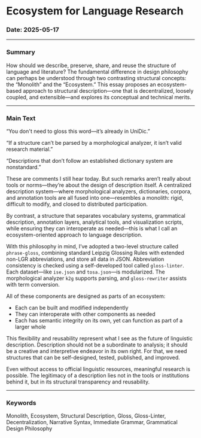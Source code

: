 # Ecosystem for Language Research

### Date: 2025-05-17

---

### Summary

How should we describe, preserve, share, and reuse the structure of language and literature? The fundamental difference in design philosophy can perhaps be understood through two contrasting structural concepts: the “Monolith” and the “Ecosystem.” This essay proposes an ecosystem-based approach to structural description—one that is decentralized, loosely coupled, and extensible—and explores its conceptual and technical merits.

---

### Main Text

“You don't need to gloss this word—it’s already in UniDic.”

“If a structure can’t be parsed by a morphological analyzer, it isn’t valid research material.”

“Descriptions that don’t follow an established dictionary system are nonstandard.”

These are comments I still hear today. But such remarks aren’t really about tools or norms—they’re about the design of description itself. A centralized description system—where morphological analyzers, dictionaries, corpora, and annotation tools are all fused into one—resembles a monolith: rigid, difficult to modify, and closed to distributed participation.

By contrast, a structure that separates vocabulary systems, grammatical description, annotation layers, analytical tools, and visualization scripts, while ensuring they can interoperate as needed—this is what I call an ecosystem-oriented approach to language description.

With this philosophy in mind, I’ve adopted a two-level structure called `phrase-gloss`, combining standard Leipzig Glossing Rules with extended non-LGR abbreviations, and store all data in JSON. Abbreviation consistency is checked using a self-developed tool called `gloss-linter`. Each dataset—like `ise.json` and `tosa.json`—is modularized. The morphological analyzer `k2g` supports parsing, and `gloss-rewriter` assists with term conversion.

All of these components are designed as parts of an ecosystem:

- Each can be built and modified independently
- They can interoperate with other components as needed
- Each has semantic integrity on its own, yet can function as part of a larger whole

This flexibility and reusability represent what I see as the future of linguistic description. Description should not be a subordinate to analysis; it should be a creative and interpretive endeavor in its own right. For that, we need structures that can be self-designed, tested, published, and improved.

Even without access to official linguistic resources, meaningful research is possible. The legitimacy of a description lies not in the tools or institutions behind it, but in its structural transparency and reusability.

---

### Keywords

Monolith, Ecosystem, Structural Description, Gloss, Gloss-Linter, Decentralization, Narrative Syntax, Immediate Grammar, Grammatical Design Philosophy
